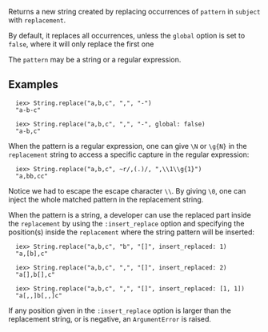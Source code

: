  Returns a new string created by replacing occurrences of `pattern` in
  `subject` with `replacement`.

  By default, it replaces all occurrences, unless the `global` option is
  set to `false`, where it will only replace the first one

  The `pattern` may be a string or a regular expression.

  ## Examples

      iex> String.replace("a,b,c", ",", "-")
      "a-b-c"

      iex> String.replace("a,b,c", ",", "-", global: false)
      "a-b,c"

  When the pattern is a regular expression, one can give `\N` or
  `\g{N}` in the `replacement` string to access a specific capture in the
  regular expression:

      iex> String.replace("a,b,c", ~r/,(.)/, ",\\1\\g{1}")
      "a,bb,cc"

  Notice we had to escape the escape character `\\`. By giving `\0`,
  one can inject the whole matched pattern in the replacement string.

  When the pattern is a string, a developer can use the replaced part inside
  the `replacement` by using the `:insert_replace` option and specifying the
  position(s) inside the `replacement` where the string pattern will be
  inserted:

      iex> String.replace("a,b,c", "b", "[]", insert_replaced: 1)
      "a,[b],c"

      iex> String.replace("a,b,c", ",", "[]", insert_replaced: 2)
      "a[],b[],c"

      iex> String.replace("a,b,c", ",", "[]", insert_replaced: [1, 1])
      "a[,,]b[,,]c"

  If any position given in the `:insert_replace` option is larger than the
  replacement string, or is negative, an `ArgumentError` is raised.
